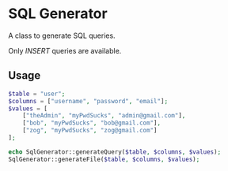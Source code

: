 # SQL Generator

A class to generate SQL queries.

Only *INSERT* queries are available.

## Usage

```php
$table = "user";
$columns = ["username", "password", "email"];
$values = [
    ["theAdmin", "myPwdSucks", "admin@gmail.com"],
    ["bob", "myPwdSucks", "bob@gmail.com"],
    ["zog", "myPwdSucks", "zog@gmail.com"]
];

echo SqlGenerator::generateQuery($table, $columns, $values);
SqlGenerator::generateFile($table, $columns, $values);
```